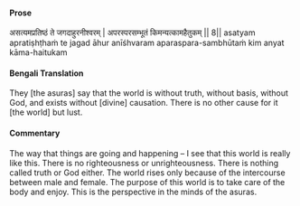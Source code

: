#### Prose 

असत्यमप्रतिष्ठं ते जगदाहुरनीश्वरम् |
अपरस्परसम्भूतं किमन्यत्कामहैतुकम् || 8||
asatyam apratiṣhṭhaṁ te jagad āhur anīśhvaram
aparaspara-sambhūtaṁ kim anyat kāma-haitukam

 #### Bengali Translation 

They [the asuras] say that the world is without truth, without basis, without God, and exists without [divine] causation. There is no other cause for it [the world] but lust.

 #### Commentary 

The way that things are going and happening – I see that this world is really like this. There is no righteousness or unrighteousness. There is nothing called truth or God either. The world rises only because of the intercourse between male and female. The purpose of this world is to take care of the body and enjoy. This is the perspective in the minds of the asuras.
